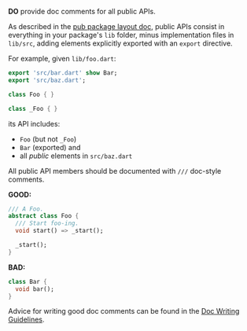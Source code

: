**DO** provide doc comments for all public APIs.

As described in the [pub package layout doc](https://dart.dev/tools/pub/package-layout#implementation-files),
public APIs consist in everything in your package's `lib` folder, minus
implementation files in `lib/src`, adding elements explicitly exported with an
`export` directive.

For example, given `lib/foo.dart`:
```dart
export 'src/bar.dart' show Bar;
export 'src/baz.dart';

class Foo { }

class _Foo { }
```
its API includes:

* `Foo` (but not `_Foo`)
* `Bar` (exported) and
* all *public* elements in `src/baz.dart`

All public API members should be documented with `///` doc-style comments.

**GOOD:**
```dart
/// A Foo.
abstract class Foo {
  /// Start foo-ing.
  void start() => _start();

  _start();
}
```

**BAD:**
```dart
class Bar {
  void bar();
}
```

Advice for writing good doc comments can be found in the
[Doc Writing Guidelines](https://dart.dev/guides/language/effective-dart/documentation).

